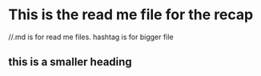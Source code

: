# This is the read me file for the recap

//.md is for read me files. hashtag is for bigger file

## this is a smaller heading
